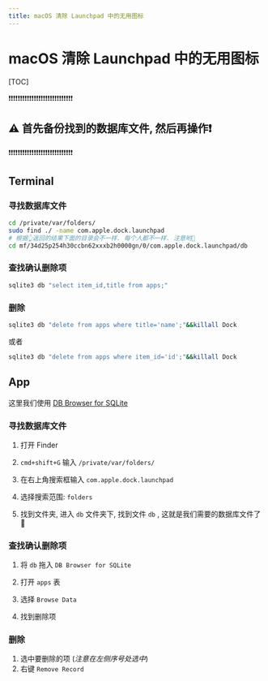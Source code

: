 ```yaml
---
title: macOS 清除 Launchpad 中的无用图标
---
```


# macOS 清除 Launchpad 中的无用图标

[TOC]

❗️❗️❗️❗️❗️❗️❗️❗️❗️❗️❗️❗️❗️❗️❗️❗️❗️❗️❗️❗️❗️❗️❗️❗️❗️❗️❗️❗️

## ⚠️ 首先备份找到的数据库文件, 然后再操作❗️

❗️❗️❗️❗️❗️❗️❗️❗️❗️❗️❗️❗️❗️❗️❗️❗️❗️❗️❗️❗️❗️❗️❗️❗️❗️❗️❗️❗️

## Terminal

### 寻找数据库文件

```sh
cd /private/var/folders/
sudo find ./ -name com.apple.dock.launchpad
# 根据👆返回的结果下面的目录会不一样. 每个人都不一样. 注意哟🧐
cd mf/34d25p254h30ccbn62xxxb2h0000gn/0/com.apple.dock.launchpad/db
```

### 查找确认删除项

```sh
sqlite3 db "select item_id,title from apps;"
```

### 删除

```sh
sqlite3 db "delete from apps where title='name';"&&killall Dock
```

或者

```sh
sqlite3 db "delete from apps where item_id='id';"&&killall Dock
```

## App

这里我们使用 [DB Browser for SQLite](https://sqlitebrowser.org/dl/)

### 寻找数据库文件

1. 打开 Finder
2. `cmd+shift+G` 输入 `/private/var/folders/`

3. 在右上角搜索框输入 `com.apple.dock.launchpad`

4. 选择搜索范围: `folders`
5. 找到文件夹, 进入 `db` 文件夹下, 找到文件 `db` , 这就是我们需要的数据库文件了🎉

### 查找确认删除项

1. 将 `db` 拖入 `DB Browser for SQLite`
2. 打开 `apps` 表

3. 选择 `Browse Data`
4. 找到删除项

### 删除

1. 选中要删除的项 (*注意在左侧序号处选中*)
2. 右键 `Remove Record`

